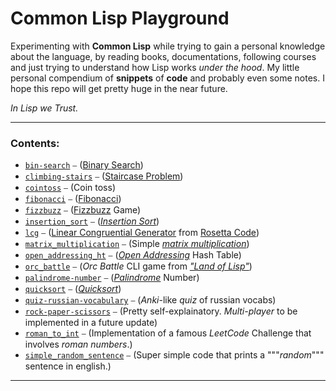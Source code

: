 # Common Lisp Playground
Experimenting with **Common Lisp** while trying to gain a personal knowledge about the language, by reading books, documentations, following courses and just trying to understand how Lisp works *under the hood*. My little personal compendium of **snippets** of **code** and probably even some notes. I hope this repo will get pretty huge in the near future.

*In Lisp we Trust.*

---

### Contents: 
- [`bin-search`](https://github.com/alcestide/CLisping/blob/main/bin-search.lisp) ⎯ ([Binary Search](https://en.wikipedia.org/wiki/Binary_search_algorithm))
- [`climbing-stairs`](https://github.com/alcestide/CLisping/blob/main/climbing-stairs.lisp) ⎯ ([Staircase Problem](https://leetcode.com/problems/climbing-stairs/))
- [`cointoss`](https://github.com/alcestide/CLisping/blob/main/cointoss.lisp) ⎯ (Coin toss)
-  [`fibonacci`](https://github.com/alcestide/CLisping/blob/main/fibonacci.lisp) ⎯ ([Fibonacci](https://en.wikipedia.org/wiki/Fibonacci_sequence))
-  [`fizzbuzz`](https://github.com/alcestide/CLisping/blob/main/fizzbuzz.lisp) ⎯ ([Fizzbuzz](https://en.wikipedia.org/wiki/Fizz_buzz) Game)
-  [`insertion_sort`](https://github.com/alcestide/CLisping/blob/main/insertion_sort.lisp) ⎯ ([_Insertion Sort_](https://it.wikipedia.org/wiki/Insertion_sort))
-  [`lcg`](https://github.com/alcestide/CLisping/blob/main/lcg.lisp) ⎯ ([Linear Congruential Generator](https://en.wikipedia.org/wiki/Linear_congruential_generator) from [Rosetta Code](https://rosettacode.org/wiki/Rosetta_Code))
-  [`matrix_multiplication`](https://github.com/alcestide/CLisping/blob/main/matrix_multiplication.lisp) ⎯ (Simple [_matrix multiplication_](https://en.wikipedia.org/wiki/Matrix_multiplication))
-  [`open_addressing_ht`](https://github.com/alcestide/CLisping/blob/main/open_addressing_ht.lisp) ⎯ ([_Open Addressing_](https://en.wikipedia.org/wiki/Open_addressing) Hash Table)
-  [`orc_battle`](https://github.com/alcestide/CLisping/blob/main/orc_battle.lisp) ⎯ (_Orc Battle_ CLI game from [_"Land of Lisp"_](http://landoflisp.com/))
- [`palindrome-number`](https://github.com/alcestide/CLisping/blob/main/palindrome-number.lisp) ⎯ ([_Palindrome_](https://en.wikipedia.org/wiki/Palindrome) Number)
- [`quicksort`](https://github.com/alcestide/CLisping/blob/main/quicksort.lisp) ⎯ ([_Quicksort_](https://it.wikipedia.org/wiki/Quicksort))
- [`quiz-russian-vocabulary`](https://github.com/alcestide/CLisping/blob/main/quiz-russian-vocabulary.lisp) ⎯ (_Anki_-like _quiz_ of russian vocabs)
- [`rock-paper-scissors`](https://github.com/alcestide/CLisping/blob/main/rock-paper-scissors.lisp) ⎯ (Pretty self-explainatory. _Multi-player_ to be implemented in a future update)
- [`roman_to_int`](https://github.com/alcestide/CLisping/blob/main/roman_to_int.lisp) ⎯ (Implementation of a famous _LeetCode_ Challenge that involves _roman numbers_.)
- [`simple_random_sentence`](https://github.com/alcestide/CLisping/blob/main/simple_random_sentence.lisp) ⎯ (Super simple code that prints a """_random_""" sentence in english.)

---

